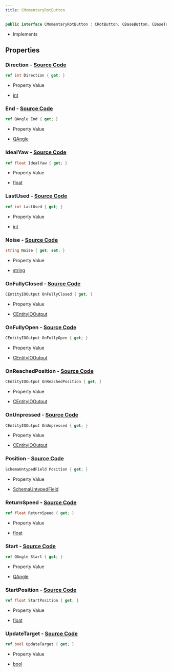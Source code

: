 ```yaml
---
title: CMomentaryRotButton
---
```


```csharp
public interface CMomentaryRotButton : CRotButton, CBaseButton, CBaseToggle, CBaseModelEntity, CBaseEntity, CEntityInstance, ISchemaClass<CEntityInstance>, ISchemaClass<CBaseEntity>, ISchemaClass<CBaseModelEntity>, ISchemaClass<CBaseToggle>, ISchemaClass<CBaseButton>, ISchemaClass<CRotButton>, ISchemaClass<CMomentaryRotButton>, ISchemaField, ISchemaClass, INativeHandle
```

- Implements

## Properties

### **Direction** - [Source Code](https://github.com/swiftly-solution/swiftlys2/blob/main/managed/src/SwiftlyS2.Generated/Schemas/Interfaces/CMomentaryRotButton.cs#L39)

```csharp
ref int Direction { get; }
```

- Property Value

- [int](https://learn.microsoft.com/dotnet/api/system.int32)

### **End** - [Source Code](https://github.com/swiftly-solution/swiftlys2/blob/main/managed/src/SwiftlyS2.Generated/Schemas/Interfaces/CMomentaryRotButton.cs#L31)

```csharp
ref QAngle End { get; }
```

- Property Value

- [QAngle](/docs/api/shared/natives/qangle)

### **IdealYaw** - [Source Code](https://github.com/swiftly-solution/swiftlys2/blob/main/managed/src/SwiftlyS2.Generated/Schemas/Interfaces/CMomentaryRotButton.cs#L33)

```csharp
ref float IdealYaw { get; }
```

- Property Value

- [float](https://learn.microsoft.com/dotnet/api/system.single)

### **LastUsed** - [Source Code](https://github.com/swiftly-solution/swiftlys2/blob/main/managed/src/SwiftlyS2.Generated/Schemas/Interfaces/CMomentaryRotButton.cs#L27)

```csharp
ref int LastUsed { get; }
```

- Property Value

- [int](https://learn.microsoft.com/dotnet/api/system.int32)

### **Noise** - [Source Code](https://github.com/swiftly-solution/swiftlys2/blob/main/managed/src/SwiftlyS2.Generated/Schemas/Interfaces/CMomentaryRotButton.cs#L35)

```csharp
string Noise { get; set; }
```

- Property Value

- [string](https://learn.microsoft.com/dotnet/api/system.string)

### **OnFullyClosed** - [Source Code](https://github.com/swiftly-solution/swiftlys2/blob/main/managed/src/SwiftlyS2.Generated/Schemas/Interfaces/CMomentaryRotButton.cs#L23)

```csharp
CEntityIOOutput OnFullyClosed { get; }
```

- Property Value

- [CEntityIOOutput](/docs/api/shared/schemadefinitions/centityiooutput)

### **OnFullyOpen** - [Source Code](https://github.com/swiftly-solution/swiftlys2/blob/main/managed/src/SwiftlyS2.Generated/Schemas/Interfaces/CMomentaryRotButton.cs#L21)

```csharp
CEntityIOOutput OnFullyOpen { get; }
```

- Property Value

- [CEntityIOOutput](/docs/api/shared/schemadefinitions/centityiooutput)

### **OnReachedPosition** - [Source Code](https://github.com/swiftly-solution/swiftlys2/blob/main/managed/src/SwiftlyS2.Generated/Schemas/Interfaces/CMomentaryRotButton.cs#L25)

```csharp
CEntityIOOutput OnReachedPosition { get; }
```

- Property Value

- [CEntityIOOutput](/docs/api/shared/schemadefinitions/centityiooutput)

### **OnUnpressed** - [Source Code](https://github.com/swiftly-solution/swiftlys2/blob/main/managed/src/SwiftlyS2.Generated/Schemas/Interfaces/CMomentaryRotButton.cs#L19)

```csharp
CEntityIOOutput OnUnpressed { get; }
```

- Property Value

- [CEntityIOOutput](/docs/api/shared/schemadefinitions/centityiooutput)

### **Position** - [Source Code](https://github.com/swiftly-solution/swiftlys2/blob/main/managed/src/SwiftlyS2.Generated/Schemas/Interfaces/CMomentaryRotButton.cs#L17)

```csharp
SchemaUntypedField Position { get; }
```

- Property Value

- [SchemaUntypedField](/docs/api/shared/schemas/schemauntypedfield)

### **ReturnSpeed** - [Source Code](https://github.com/swiftly-solution/swiftlys2/blob/main/managed/src/SwiftlyS2.Generated/Schemas/Interfaces/CMomentaryRotButton.cs#L41)

```csharp
ref float ReturnSpeed { get; }
```

- Property Value

- [float](https://learn.microsoft.com/dotnet/api/system.single)

### **Start** - [Source Code](https://github.com/swiftly-solution/swiftlys2/blob/main/managed/src/SwiftlyS2.Generated/Schemas/Interfaces/CMomentaryRotButton.cs#L29)

```csharp
ref QAngle Start { get; }
```

- Property Value

- [QAngle](/docs/api/shared/natives/qangle)

### **StartPosition** - [Source Code](https://github.com/swiftly-solution/swiftlys2/blob/main/managed/src/SwiftlyS2.Generated/Schemas/Interfaces/CMomentaryRotButton.cs#L43)

```csharp
ref float StartPosition { get; }
```

- Property Value

- [float](https://learn.microsoft.com/dotnet/api/system.single)

### **UpdateTarget** - [Source Code](https://github.com/swiftly-solution/swiftlys2/blob/main/managed/src/SwiftlyS2.Generated/Schemas/Interfaces/CMomentaryRotButton.cs#L37)

```csharp
ref bool UpdateTarget { get; }
```

- Property Value

- [bool](https://learn.microsoft.com/dotnet/api/system.boolean)

